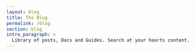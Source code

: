 ```yaml
---
layout: blog
title: The Blog
permalink: /blog
section: blog
intro_paragraph: >
  Library of posts, Docs and Guides. Search at your hearts content.
---
```

